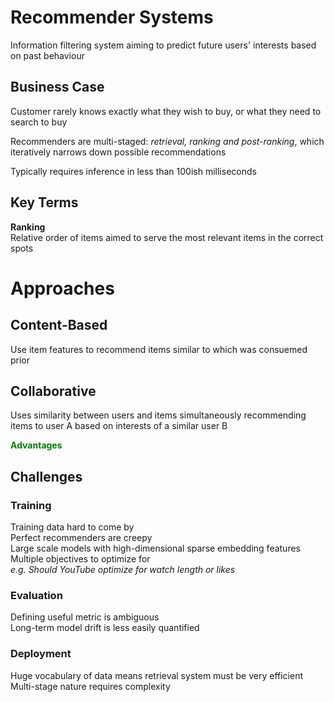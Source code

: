 # Recommender Systems  
Information filtering system aiming to predict future users' interests based on past behaviour  

## Business Case  
Customer rarely knows exactly what they wish to buy, or what they need to search to buy  

Recommenders are multi-staged: *retrieval, ranking and post-ranking*, which iteratively narrows down possible recommendations 

Typically requires inference in less than 100ish milliseconds

## Key Terms  
**Ranking**  
Relative order of items aimed to serve the most relevant items in the correct spots  

# Approaches
## Content-Based 
Use item features to recommend items similar to which was consuemed prior  

## Collaborative
Uses similarity between users and items simultaneously recommending items to user A based on interests of a similar user B

**<p style="color: green">Advantages</p>**  

## Challenges
### Training  
Training data hard to come by  
Perfect recommenders are creepy  
Large scale models with high-dimensional sparse embedding features  
Multiple objectives to optimize for  
*e.g. Should YouTube optimize for watch length or likes*

### Evaluation  
Defining useful metric is ambiguous  
Long-term model drift is less easily quantified  

### Deployment  
Huge vocabulary of data means retrieval system must be very efficient  
Multi-stage nature requires complexity  